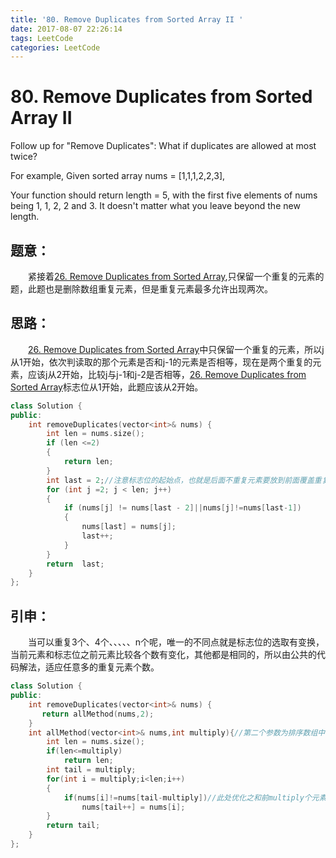 ```yaml
---
title: '80. Remove Duplicates from Sorted Array II '
date: 2017-08-07 22:26:14
tags: LeetCode
categories: LeetCode
---
```


# 80. Remove Duplicates from Sorted Array II

Follow up for "Remove Duplicates":
What if duplicates are allowed at most twice?

For example,
Given sorted array nums = [1,1,1,2,2,3],

Your function should return length = 5, with the first five elements of nums being 1, 1, 2, 2 and 3. It doesn't matter what you leave beyond the new length. 

<!--more-->

## 题意：

　　紧接着[26. Remove Duplicates from Sorted Array](http://blog.taoaili999.cn/2017/07/10/26-Remove-Duplicates-from-Sorted-Array/),只保留一个重复的元素的题，此题也是删除数组重复元素，但是重复元素最多允许出现两次。

## 思路：

　　[26. Remove Duplicates from Sorted Array](http://blog.taoaili999.cn/2017/07/10/26-Remove-Duplicates-from-Sorted-Array/)中只保留一个重复的元素，所以j从1开始，依次判读取的那个元素是否和j-1的元素是否相等，现在是两个重复的元素，应该j从2开始，比较j与j-1和j-2是否相等，[26. Remove Duplicates from Sorted Array](http://blog.taoaili999.cn/2017/07/10/26-Remove-Duplicates-from-Sorted-Array/)标志位从1开始，此题应该从2开始。

```c++
class Solution {
public:
	int removeDuplicates(vector<int>& nums) {
		int len = nums.size();
		if (len <=2)
		{
			return len;
		}
		int last = 2;//注意标志位的起始点，也就是后面不重复元素要放到前面覆盖重复元素的点
		for (int j =2; j < len; j++)
		{
			if (nums[j] != nums[last - 2]||nums[j]!=nums[last-1])
			{
				nums[last] = nums[j];
				last++;
			}
		}
		return  last;
	}
};
```

## 引申：

　　当可以重复3个、4个、、、、、n个呢，唯一的不同点就是标志位的选取有变换，当前元素和标志位之前元素比较各个数有变化，其他都是相同的，所以由公共的代码解法，适应任意多的重复元素个数。

```c++
class Solution {
public:
    int removeDuplicates(vector<int>& nums) {
       return allMethod(nums,2);
    }
    int allMethod(vector<int>& nums,int multiply){//第二个参数为排序数组中留下的重复元素的个数
        int len = nums.size();
        if(len<=multiply)
            return len;
        int tail = multiply;
        for(int i = multiply;i<len;i++)
        {
            if(nums[i]!=nums[tail-multiply])//此处优化之和前multiply个元素的第一个元素相比较，只要不相等，就可以覆盖tail所指向的元素，然后tail++，因为数组是递增有序的
                nums[tail++] = nums[i];
        }
        return tail;
    }
};
```

